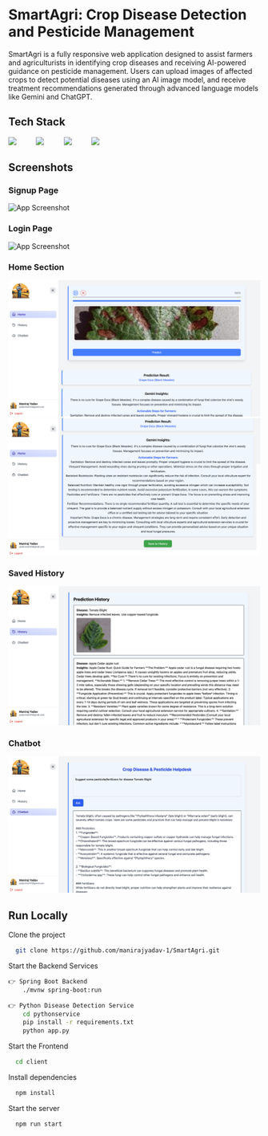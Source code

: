 
# SmartAgri: Crop Disease Detection and Pesticide Management

SmartAgri is a fully responsive web application designed to assist farmers and agriculturists in identifying crop diseases and receiving AI-powered guidance on pesticide management. Users can upload images of affected crops to detect potential diseases using an AI image model, and receive treatment recommendations generated through advanced language models like Gemini and ChatGPT.

## Tech Stack

<img src="https://www.vectorlogo.zone/logos/reactjs/reactjs-icon.svg" />&nbsp;&nbsp;&nbsp;&nbsp;&nbsp;&nbsp;&nbsp;&nbsp;&nbsp;
<img src="https://www.vectorlogo.zone/logos/java/java-ar21.svg" />&nbsp;&nbsp;&nbsp;&nbsp;&nbsp;&nbsp;&nbsp;&nbsp;&nbsp;
<img src="https://www.vectorlogo.zone/logos/springio/springio-icon.svg" />&nbsp;&nbsp;&nbsp;&nbsp;&nbsp;&nbsp;&nbsp;&nbsp;&nbsp;
<img src="https://www.vectorlogo.zone/logos/mongodb/mongodb-ar21~bgwhite.svg" />



## Screenshots


### Signup Page
![App Screenshot](https://github.com/manirajyadav-1/FarmAI/blob/main/images/signup.png)

### Login Page
![App Screenshot](https://github.com/manirajyadav-1/FarmAI/blob/main/images/login.png)

### Home Section
![App Screenshot](https://github.com/manirajyadav-1/FarmAI/blob/main/images/home1.png)
![App Screenshot](https://github.com/manirajyadav-1/FarmAI/blob/main/images/home2.png)

### Saved History
![App Screenshot](https://github.com/manirajyadav-1/FarmAI/blob/main/images/history.png)
 
### Chatbot
![App Screenshot](https://github.com/manirajyadav-1/FarmAI/blob/main/images/chatbot.png)






## Run Locally

Clone the project

```bash
  git clone https://github.com/manirajyadav-1/SmartAgri.git
```

Start the Backend Services

```bash
👉 Spring Boot Backend
    ./mvnw spring-boot:run
```
```bash
👉 Python Disease Detection Service
    cd pythonservice
    pip install -r requirements.txt
    python app.py
```

Start the Frontend

```bash
  cd client
```

Install dependencies

```bash
  npm install
```

Start the server

```bash
  npm run start
```

